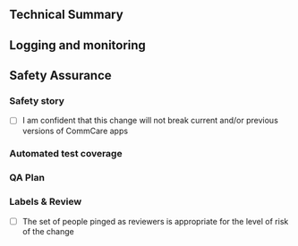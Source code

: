 ## Technical Summary

<!--
    Provide a link to any tickets, design documents, and/or technical specifications
    associated with this change. Describe the rationale and design decisions.
-->

## Logging and monitoring

<!--
    Identify any logging/monitoring requirements and how we'll be able to use
    it to monitor the success of this feature once it's rolled out.
-->

## Safety Assurance

### Safety story

<!--
Describe how you became confident in this change, such as
local testing, why the change is inherently safe, and/or plans to limit the blast radius of a defect.

In particular consider how existing data may be impacted by this change.
-->

- [ ] I am confident that this change will not break current and/or previous versions of CommCare apps

### Automated test coverage

<!-- Identify the related test coverage and the tests it would catch -->

### QA Plan

<!--
- Describe QA plan that along with automated test coverages proves this PR is regression free
- Link to QA Ticket
-->

### Labels & Review

- [ ] The set of people pinged as reviewers is appropriate for the level of risk of the change
